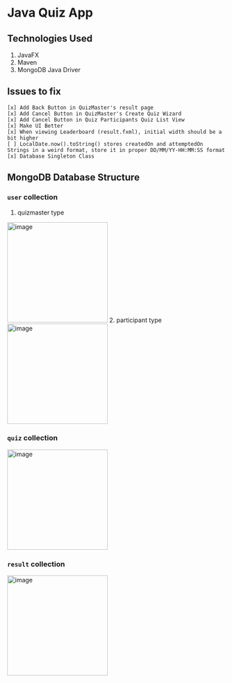 # Java Quiz App

## Technologies Used

1. JavaFX
2. Maven
3. MongoDB Java Driver

## Issues to fix

```
[x] Add Back Button in QuizMaster's result page
[x] Add Cancel Button in QuizMaster's Create Quiz Wizard
[x] Add Cancel Button in Quiz Participants Quiz List View
[x] Make UI Better
[x] When viewing Leaderboard (result.fxml), initial width should be a bit higher
[ ] LocalDate.now().toString() stores createdOn and attemptedOn Strings in a weird format, store it in proper DD/MM/YY-HH:MM:SS format
[x] Database Singleton Class
```

## MongoDB Database Structure

### `user` collection
1. quizmaster type
<img width="231" alt="image" src="https://user-images.githubusercontent.com/68689014/234000855-ca28413c-7d21-4153-98cc-f2e38bcfb66d.png">
2. participant type
<img width="231" alt="image" src="https://user-images.githubusercontent.com/68689014/234001067-e0b8aab6-7a3e-4d31-b59d-fa30e21e57c0.png">

### `quiz` collection
<img width="231" alt="image" src="https://user-images.githubusercontent.com/68689014/234000484-cac054df-d35a-47a2-99d4-e6d4aebd5c3c.png">

### `result` collection
<img width="231" alt="image" src="https://user-images.githubusercontent.com/68689014/234001243-290d8ed3-448d-4910-a9d9-c1cad3049551.png">
